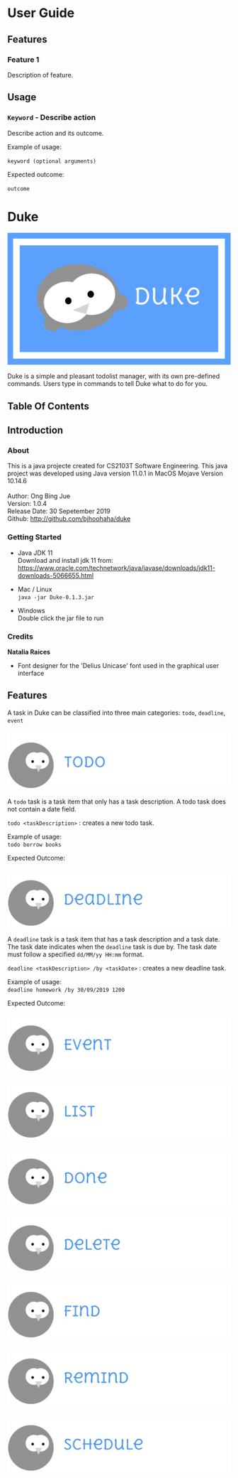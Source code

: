 # User Guide

## Features 

### Feature 1 
Description of feature.

## Usage

### `Keyword` - Describe action

Describe action and its outcome.

Example of usage: 

`keyword (optional arguments)`

Expected outcome:

`outcome`
#  Duke

![Duke Logo](https://raw.githubusercontent.com/bjhoohaha/duke/master/src/main/resources/images/readmeLogo.jpg)

Duke is a simple and pleasant todolist manager, with its own pre-defined commands. Users type in commands to tell Duke 
what to do for you. 

## Table Of Contents

## Introduction
### About
This is a java projecte created for CS2103T Software Engineering. This java project was 
developed using Java version 11.0.1 in MacOS Mojave Version 10.14.6<br /><br />
Author: Ong Bing Jue <br/>
Version: 1.0.4 <br />
Release Date: 30 Sepetember 2019 <br />
Github: http://github.com/bjhoohaha/duke <br />

### Getting Started

* Java JDK 11 <br />
Download and install jdk 11 from: <br />
https://www.oracle.com/technetwork/java/javase/downloads/jdk11-downloads-5066655.html

* Mac / Linux <br />
    `java -jar Duke-0.1.3.jar`
* Windows <br />
Double click the jar file to run

### Credits

**Natalia Raices**
 * Font designer for the 'Delius Unicase' font used in the graphical user interface

## Features

A task in Duke can be classified into three main categories: `todo`, `deadline`, `event `

### ![](https://raw.githubusercontent.com/bjhoohaha/duke/master/src/main/resources/images/todo.png)

A `todo` task is a task item that only has a task description. A todo task does not contain a date field.

`todo <taskDescription>` : creates a new todo task.

Example of usage: <br />
`todo borrow books`

Expected Outcome:

### ![](https://raw.githubusercontent.com/bjhoohaha/duke/master/src/main/resources/images/deadline.png)

A `deadline` task is a task item that has a task description and a task date. The task date indicates when the 
`deadline` task is due by. The task date must follow a specified `dd/MM/yy HH:mm` format.

`deadline <taskDescription> /by <taskDate>` : creates a new deadline task.

Example of usage: <br />
`deadline homework /by 30/09/2019 1200`

Expected Outcome:

### ![](https://raw.githubusercontent.com/bjhoohaha/duke/master/src/main/resources/images/event.png)
### ![](https://raw.githubusercontent.com/bjhoohaha/duke/master/src/main/resources/images/list.png)
### ![](https://raw.githubusercontent.com/bjhoohaha/duke/master/src/main/resources/images/done.png)
### ![](https://raw.githubusercontent.com/bjhoohaha/duke/master/src/main/resources/images/delete.png)
### ![](https://raw.githubusercontent.com/bjhoohaha/duke/master/src/main/resources/images/find.png)
### ![](https://raw.githubusercontent.com/bjhoohaha/duke/master/src/main/resources/images/remind.png)
### ![](https://raw.githubusercontent.com/bjhoohaha/duke/master/src/main/resources/images/schedule.png)